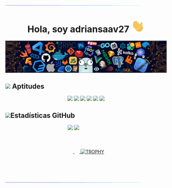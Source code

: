 <div align="center"> 
  <img src="https://raw.githubusercontent.com/adriansaav27/adriansaav27/main/barra.gif"> 
</div>

<h1 align="center">Hola, soy adriansaav27 <img src="https://raw.githubusercontent.com/adriansaav27/adriansaav27/main/agitar-la-mano.gif" height="40" style="max-width: 100%; display: inline-block;"></h1> 

<div align="center"> 
  <img align="center" src="https://raw.githubusercontent.com/adriansaav27/adriansaav27/main/cabecera.png">
</div>

## <img width="25" src="https://media2.giphy.com/media/QssGEmpkyEOhBCb7e1/giphy.gif?cid=ecf05e47a0n3gi1bfqntqmob8g9aid1oyj2wr3ds3mg700bl&rid=giphy.gif"> <b>Aptitudes</b>
<div align="center">
  <img src="https://img.shields.io/badge/c%23-%23239120.svg?style=for-the-badge&logo=csharp&logoColor=white">
  <img src="https://img.shields.io/badge/java-%23ED8B00.svg?style=for-the-badge&logo=openjdk&logoColor=white">
  <img src="https://img.shields.io/badge/python-3670A0?style=for-the-badge&logo=python&logoColor=ffdd54">  
  <img src="https://img.shields.io/badge/html5-%23E34F26.svg?style=for-the-badge&logo=html5&logoColor=white">
  <img src="https://img.shields.io/badge/css3-%231572B6.svg?style=for-the-badge&logo=css3&logoColor=white">
  <img src="https://img.shields.io/badge/javascript-%23323330.svg?style=for-the-badge&logo=javascript&logoColor=%23F7DF1E">
</div>

## <img width="25" src="https://media.giphy.com/media/iY8CRBdQXODJSCERIr/giphy.gif"><b>Estadísticas GitHub</b>
<div align="center"> 
  <a href="https://github.com/anuraghazra/github-readme-stats">
    <img height=168 align="center" style="max-width: 100%; display: inline-block;" src="https://github-readme-stats.vercel.app/api?username=adriansaav27&show_icons=true&theme=tokyonight&rank_icon=github" />
  </a>
  <a href="https://github.com/anuraghazra/convoychat">
    <img height=168 align="center" style="max-width: 100%; display: inline-block;" src="https://github-readme-stats.vercel.app/api/top-langs?username=adriansaav27&layout=compact&langs_count=8&theme=tokyonight" />
  </a>
  <a href="https://github.com/ryo-ma/github-profile-trophy">
      <img align="center" width=84% src="https://github-profile-trophy.vercel.app/?username=adriansaav27&theme=tokyonight&row=1&column=7&margin-h=15&margin-w=5&no-bg=true" alt="TROPHY" />
  </a>
</div>

<div align="center"> 
  <img src="https://raw.githubusercontent.com/adriansaav27/adriansaav27/main/barra.gif"> 
</div>
